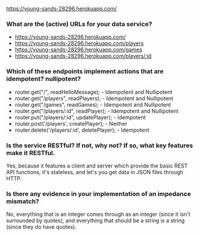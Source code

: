 https://young-sands-28296.herokuapp.com/

### What are the (active) URLs for your data service?

* https://young-sands-28296.herokuapp.com/
* https://young-sands-28296.herokuapp.com/players
* https://young-sands-28296.herokuapp.com/games
* https://young-sands-28296.herokuapp.com/players/:id

### Which of these endpoints implement actions that are idempotent? nullipotent?

* router.get("/", readHelloMessage); - Idempotent and Nullipotent
* router.get("/players", readPlayers); - Idempotent and Nullipotent
* router.get("/games", readGames); - Idempotent and Nullipotent
* router.get("/players/:id", readPlayer); - Idempotent and Nullipotent
* router.put("/players/:id", updatePlayer); - Idempotent
* router.post('/players', createPlayer); - Neither
* router.delete('/players/:id', deletePlayer); - Idempotent

### Is the service RESTful? If not, why not? If so, what key features make it RESTful.

Yes, because it features a client and server which provide the basic REST API functions, it's stateless, and let's you get data in JSON files through HTTP.

### Is there any evidence in your implementation of an impedance mismatch?

No, everything that is an integer comes through as an integer (since it isn't surrounded by quotes), and everything that should be a string is a string (since they do have quotes).
